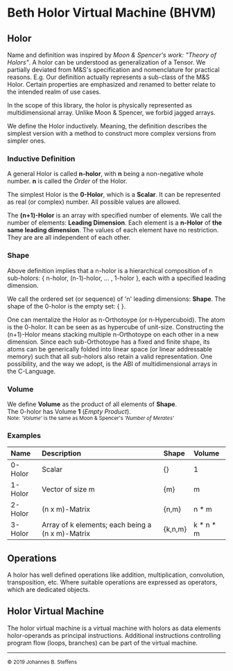 # Beth Holor Virtual Machine (BHVM)

## Holor
Name and definition was inspired by *Moon & Spencer's work: "Theory of Holors"*. A holor can be understood as
generalization of a Tensor. We partially deviated from M&S's specification and nomenclature for practical
reasons. E.g. Our definition actually represents a sub-class of the M&S Holor. Certain properties are emphasized and 
renamed to better relate to the intended realm of use cases.

In the scope of this library, the holor is physically represented as multidimensional array.
Unlike Moon & Spencer, we forbid jagged arrays. 

We define the Holor inductively. Meaning, the definition describes the simplest version with a method to construct
more complex versions from simpler ones.

### Inductive Definition
A general Holor is called **n-holor**, with **n** being a non-negative whole number. **n** is called the *Order*
of the Holor.

The simplest Holor is the **0-Holor**, which is a **Scalar**. It can be represented as real (or complex) number.
All possible values are allowed.

The **(n+1)-Holor** is an array with specified number of elements. 
We call the number of elements: **Leading Dimension**.
Each element is a **n-Holor** of **the same leading dimension**. The values of each element have no restriction.
They are are all independent of each other.

### Shape
Above definition implies that a n-holor is a hierarchical composition
of n sub-holors: { n-holor, (n-1)-holor, ... , 1-holor }, each with a specified
leading dimension. 

We call the ordered set (or sequence) of 'n' leading dimensions: **Shape**.
The shape of the 0-holor is the empty set: \{ \}.

One can mentalize the Holor as n-Orthotoype (or n-Hypercuboid). The atom is the
0-holor. It can be seen as as hypercube of unit-size. 
Constructing the (n+1)-Holor means stacking multiple n-Orthotoype on each other in a new dimension.
Since each sub-Orthotoype has a fixed and finite shape, its atoms can be generically folded into linear space 
(or linear addressable memory) such that all sub-holors also retain a valid representation.
One possibility, and the way we adopt, is the ABI of multidimensional arrays in the C-Language.

### Volume
We define **Volume** as the product of all elements of **Shape**.
<br>The 0-holor has Volume **1** (*Empty Product*).
<br><sub> Note: *'Volume'* is the same as Moon & Spencer's *'Number of Merates'*</sub>

### Examples
|Name|Description|Shape|Volume|
|:---|:---|:---|:---|
|0-Holor|Scalar|\{\}|1|
|1-Holor|Vector of size m|\{m\}|m|
|2-Holor|(n x m)-Matrix|\{n,m\}|n * m|
|3-Holor|Array of k elements; each being a (n x m)-Matrix|\{k,n,m\}|k * n * m|

## Operations
A holor has well defined operations like addition, multiplication, convolution, transposition, etc.
Where suitable operations are expressed as operators, 
which are dedicated objects.

## Holor Virtual Machine
The holor virtual machine is a virtual machine with holors as data elements
holor-operands as principal instructions. Additional instructions
controlling program flow (loops, branches) can be part of the virtual machine.

------
<sub>&copy; 2019 Johannes B. Steffens</sub>